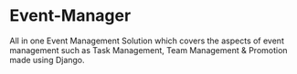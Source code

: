 # Event-Manager
All in one Event Management Solution which covers the aspects of event management such as Task Management, Team Management & Promotion made using Django. 
